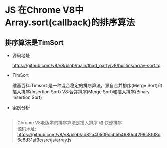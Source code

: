 # JS 在Chrome V8中Array.sort(callback)的排序算法

## 排序算法是TimSort

 - 源码地址

    https://github.com/v8/v8/blob/main/third_party/v8/builtins/array-sort.tq

 - TimSort

    维基百科:Timsort 是一种混合稳定的排序算法，源自合并排序(Merge Sort)和插入排序(Insertion Sort)
    V8:合并排序(Merge Sort)和插入排序(Binary Insertion Sort)
  
 - 案例分析

    ```
    ```


 > Chrome V8老版本的排序算法是插入排序 和 快速排序  
 > 源码地址: https://github.com/v8/v8/blob/ad82a40509c5b5b4680d4299c8f08d6c6d31af3c/src/js/array.js